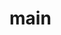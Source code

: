 # main  
  <!-- 905  ls
  906  cd
  907  cd desktop
  908  cd 
  909  cd Desktop
  910  ls
  911  cd pg3
  912  ls
  913  cd work1
  914  git --version
  915  git init
  916  ls -a
  917  git status
  918  git add .
  919  git status
  920  git config --global username "thevishnupg"
  921  git config --global user.name "thevishnupg"
  922  git config --global user.email "vishnupg0609@gmail.com"
  923  git commit -m "Hello"
  924  git status
  926  git branch -M main
  927  git status
  928  git remote add origin https://github.com/thevishnupg/main.git
  929  git push -u origin main
  930  git pull --rebase origin main
  931  git push -u origin main
  932  history -->
